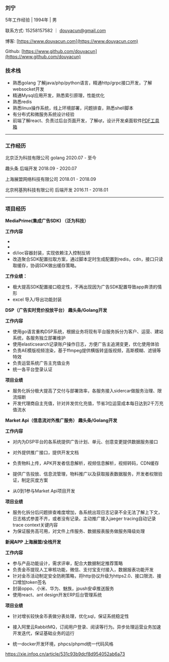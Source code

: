 ### 刘宁

5年工作经验 | 1994年 | 男

联系方式: 15258157582 ｜ [douyacun@gmail.com](mailto:douyacun@gmail.com)

博客: [https://www.douyacun.com](https://www.douyacun.com)

Github: [https://www.github.com/douyacun](https://www.github.com/douyacun)

### 技术栈

- 熟悉golang 了解java/php/python语言，精通http/grpc接口开发，了解websocket开发
- 精通Mysql应用开发，熟悉索引原理，性能优化
- 熟悉redis
- 熟悉linux操作系统，线上环境部署，问题排查，熟悉shell脚本
- 有分布式和微服务系统设计经验
- 前端了解react、负责过后台页面开发，了解qt，设计开发桌面软件[PDF工具箱](https://www.douyacun.com/pdf/remove-watermark)

---

### 工作经历

北京泛为科技有限公司 golang 2020.07 - 至今

趣头条 后端开发 2018.09 - 2020.07

上海展盟网络科技有限公司 2018.01 - 2018.09

北京柯基狗科技有限公司 后端开发 2016.11 - 2018.01

---

### 项目经历

**MediaPrime(集成广告SDK)  （泛为科技）**

**工作内容**

- 
- 
- di/ioc容器封装，实现依赖注入控制反转
- 改造聚合SDK配置拉取方案，通过脚本定时生成配置到redis，cdn，接口只读取缓存，协调SDK做出缓存策略。

**工作业绩：**

- 极大提高SDK配置接口稳定性，不再出现因为广告SDK配置导致app奔溃的情形
- excel 导入/导出功能封装

**DSP（广告实时竞价投放平台） 趣头条/Golang开发**

**工作内容**

- 使用go语言重构DSP系统，根据业务将现有平台服务拆分为客户、运营、建站系统，各服务独立部署维护
- 使用elasticsearch记录账户操作日志，方便广告主追溯变更，优化使用体验
- 负责AE模版视频渲染，基于ffmpeg提供横版转竖版视频，高斯模糊、滤镜等特效
- 负责运营系统广告主充值业务
- 统一各平台登录认证

**项目业绩**

- 服务化拆分极大提高了交付与部署效率，各服务接入sidercar做服务治理、限流熔断
- 开发代理商自主充值，针对并发优化充值，节省3位运营成本每日达到2千万充值流水

**Market Api（信息流对外推广服务） 趣头条/Golang开发**

**工作内容**

- 对内为DSP平台的各系统提供广告计划、单元、创意变更提供数据服务接口
- 对外提供推广接口，提供开发文档
- 负责物料上传，APK开发者信息解析，视频信息解析，视频转码，CDN缓存

- 提供广告投放、信息流管理，物料推广以及获取报表数据服务，开发者权限验证，制定灰度方案
- 从0到1参与Market Api项目开发

**项目业绩**

- 服务化拆分后问题排查难度增加，各系统出现日志记录不全无法了解上下文，日志格式参差不齐，或者没有记录。主动推广接入jaeger tracing自动记录trace context关键内容
- 为保证服务高可用，对文件上传服务、数据报表服务做服务降级处理

**新闻APP 上海展盟/全栈开发**

**工作内容**

- 参与产品功能设计，需求评审，配合大数据制定推荐策略
- 负责金币提现人工审核功能，微信、支付宝支付接入，数据报表功能开发
- 针对金币活动制定安全防刷策略，将http协议升级为https2.0、接口限流、接口增加token签名
- 封装oppo、⼩⽶、华为、魅族，jpush安卓推送服务
- 使用react、ant design开发ERP后台管理系统

**项目业绩**

- 针对增长较快金币表做分表处理，优化sql，保证系统稳定性
- 接入阿里云RabbitMQ，订阅用户登录、阅读等行为。异步处理运营业务加速开发迭代，保证基础业务的运行

- 统一docker开发环境，phpcs/phpmd统一代码风格

https://xie.infoq.cn/article/531c93b9dcf8d954052ab6a73